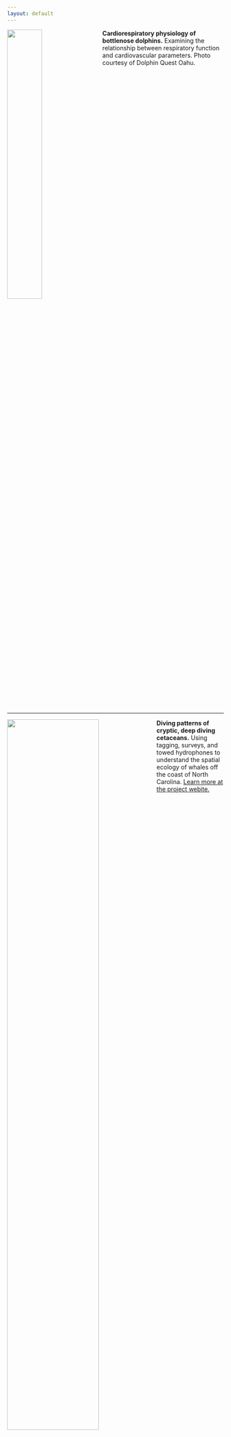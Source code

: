 ```yaml
---
layout: default
---
```




<div>
            <img style="margin-right:20px; margin-bottom:10px;" width="40%" height="40%" src="https://drive.google.com/uc?id=1ZXkyxm_hO5OUXeOAGAdH1WqiV-YscGve" align="left">
            <p style="Margin:0; font:16px/1.25 text-align:justify;">
                <b>Cardiorespiratory physiology of bottlenose dolphins.</b> Examining the relationship between respiratory function and cardiovascular parameters. Photo courtesy of Dolphin Quest Oahu.
            </p>
</div>

<BR clear="left">

***

<div>
            <img style="margin-right:20px; margin-bottom:10px;" width="65%" height="65%" src="https://drive.google.com/uc?id=1901xrWzHZu3zPPZzHnmq8ODR5PjPg6gf" align="left" >
            <p style="Margin:0; font:16px/1.25 text-align:justify;">
               <b>Diving patterns of cryptic, deep diving cetaceans.</b> Using tagging, surveys, and towed hydrophones to understand the spatial ecology of whales off the coast of North Carolina. <a href="https://sites.duke.edu/oceansmart/">Learn more at the project webite.</a>
            </p>
</div>







